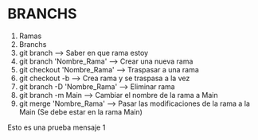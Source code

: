 # BRANCHS

1. Ramas
2. Branchs
3. git branch --> Saber en que rama estoy
4. git branch 'Nombre_Rama' --> Crear una nueva rama
5. git checkout 'Nombre_Rama' --> Traspasar a una rama
6. git checkout -b --> Crea rama y se traspasa a la vez
7. git branch -D 'Nombre_Rama' --> Eliminar rama
8. git branch -m Main --> Cambiar el nombre de la rama a Main
9. git merge 'Nombre_Rama' --> Pasar las modificaciones de la rama a la Main (Se debe estar en la rama Main)


Esto es una prueba
mensaje 1